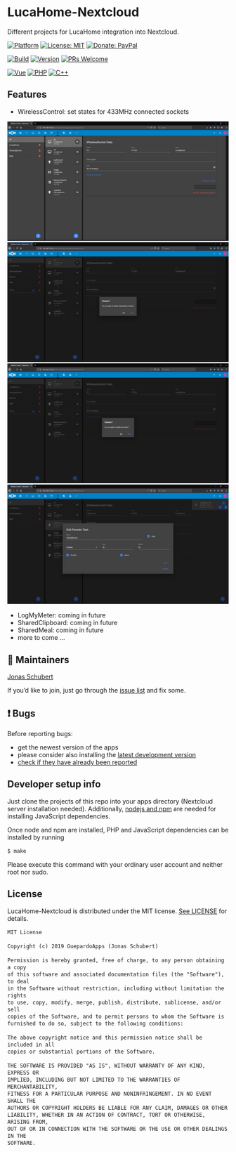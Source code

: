 # LucaHome-Nextcloud

Different projects for LucaHome integration into Nextcloud.

[![Platform](https://img.shields.io/badge/platform-Raspberry-blue.svg)](https://www.raspberrypi.org/)
[![License: MIT](https://img.shields.io/badge/License-MIT-blue.svg)](https://opensource.org/licenses/MIT)
[![Donate: PayPal](https://img.shields.io/badge/paypal-donate-blue.svg)](https://www.paypal.me/GuepardoApps)

[![Build](https://img.shields.io/badge/build-Successful-green.svg)](/wireless_control/js)
[![Version](https://img.shields.io/badge/version-v1.2.3-blue.svg)](/)
[![PRs Welcome](https://img.shields.io/badge/PRs-welcome-brightgreen.svg)](http://makeapullrequest.com)

[![Vue](https://img.shields.io/badge/lang-Vue-lightgreen.svg)](https://vuejs.org/)
[![PHP](https://img.shields.io/badge/lang-PHP-blue.svg)](http://php.net/)
[![C++](https://img.shields.io/badge/lang-C++-blue.svg)](https://isocpp.org/)

## Features

* WirelessControl: set states for 433MHz connected sockets

![alt tag](/screenshots/wireless_control_page.jpg)
![alt tag](/screenshots/wireless_control_delete_dialog.jpg)
![alt tag](/screenshots/area_delete_dialog.jpg)
![alt tag](/screenshots/periodic_task_edit_dialog.jpg)

* LogMyMeter: coming in future
* SharedClipboard: coming in future
* SharedMeal: coming in future
* more to come ...

## :busts_in_silhouette: Maintainers

[Jonas Schubert](https://github.com/GuepardoApps)

If you’d like to join, just go through the [issue list](https://github.com/LucaHome/LucaHome-Nextcloud/issues) and fix some.

## :exclamation: Bugs
Before reporting bugs:

* get the newest version of the apps
* please consider also installing the [latest development version](https://github.com/LucaHome/LucaHome-Nextclou/archive/master.zip)
* [check if they have already been reported](https://github.com/LucaHome/LucaHome-Nextcloud/issues)

## Developer setup info

Just clone the projects of this repo into your apps directory (Nextcloud server installation needed). Additionally, [nodejs and npm](https://nodejs.org/en/download/package-manager/) are needed for installing JavaScript dependencies.

Once node and npm are installed, PHP and JavaScript dependencies can be installed by running
```bash
$ make
```
Please execute this command with your ordinary user account and neither root nor sudo.

## License

LucaHome-Nextcloud is distributed under the MIT license. [See LICENSE](LICENSE.md) for details.

```
MIT License

Copyright (c) 2019 GuepardoApps (Jonas Schubert)

Permission is hereby granted, free of charge, to any person obtaining a copy
of this software and associated documentation files (the "Software"), to deal
in the Software without restriction, including without limitation the rights
to use, copy, modify, merge, publish, distribute, sublicense, and/or sell
copies of the Software, and to permit persons to whom the Software is
furnished to do so, subject to the following conditions:

The above copyright notice and this permission notice shall be included in all
copies or substantial portions of the Software.

THE SOFTWARE IS PROVIDED "AS IS", WITHOUT WARRANTY OF ANY KIND, EXPRESS OR
IMPLIED, INCLUDING BUT NOT LIMITED TO THE WARRANTIES OF MERCHANTABILITY,
FITNESS FOR A PARTICULAR PURPOSE AND NONINFRINGEMENT. IN NO EVENT SHALL THE
AUTHORS OR COPYRIGHT HOLDERS BE LIABLE FOR ANY CLAIM, DAMAGES OR OTHER
LIABILITY, WHETHER IN AN ACTION OF CONTRACT, TORT OR OTHERWISE, ARISING FROM,
OUT OF OR IN CONNECTION WITH THE SOFTWARE OR THE USE OR OTHER DEALINGS IN THE
SOFTWARE.

```